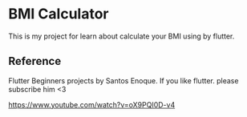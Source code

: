 # BMI Calculator

This is my project for learn about calculate your BMI using by flutter.

## Reference
Flutter Beginners projects by Santos Enoque. If you like flutter. please subscribe him <3 

https://www.youtube.com/watch?v=oX9PQI0D-v4
##

